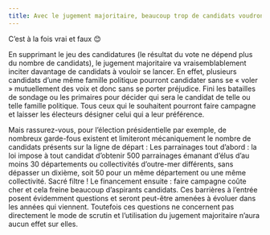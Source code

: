 ```yaml
---
title: Avec le jugement majoritaire, beaucoup trop de candidats voudront se présenter !
---
```


C’est à la fois vrai et faux 😊

En supprimant le jeu des candidatures (le résultat du vote ne dépend plus du nombre de candidats), le jugement majoritaire va vraisemblablement inciter davantage de candidats à vouloir se lancer. En effet, plusieurs candidats d’une même famille politique pourront candidater sans se « voler » mutuellement des voix et donc sans se porter préjudice. Fini les batailles de sondage ou les primaires pour décider qui sera le candidat de telle ou telle famille politique. Tous ceux qui le souhaitent pourront faire campagne et laisser les électeurs désigner celui qui a leur préférence.

Mais rassurez-vous, pour l’élection présidentielle par exemple, de nombreux garde-fous existent et limiteront mécaniquement le nombre de candidats présents sur la ligne de départ :
Les parrainages tout d’abord : la loi impose à tout candidat d’obtenir 500 parrainages émanant d’élus d’au moins 30 départements ou collectivités d’outre-mer différents, sans dépasser un dixième, soit 50 pour un même département ou une même collectivité. Sacré filtre !
Le financement ensuite : faire campagne coûte cher et cela freine beaucoup d’aspirants candidats.
Ces barrières à l’entrée posent évidemment questions et seront peut-être amenées à évoluer dans les années qui viennent. Toutefois ces questions ne concernent pas directement le mode de scrutin et l’utilisation du jugement majoritaire n’aura aucun effet sur elles.

